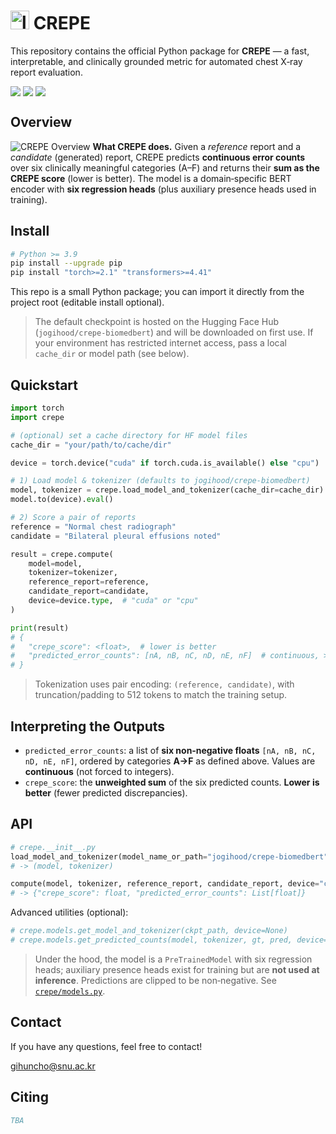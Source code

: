 <h1><img src="https://gihuncho.github.io/crepe/static/images/favicon.ico" alt="logo" style="height:30px"> CREPE</h1>

This repository contains the official Python package for **CREPE** — a fast, interpretable, and clinically grounded metric for automated chest X‑ray report evaluation.

<div style='display:flex; gap: 0.25rem; '>
<a href='https://gihuncho.github.io/crepe/'><img src='https://img.shields.io/badge/Project-URL-magenta'></a>
<a href='https://huggingface.co/gihuncho/crepe-biomedbert'><img src='https://img.shields.io/badge/Model-HuggingFace-yellow'></a>
<a href='https://gihuncho.github.io/crepe/static/pdfs/EMNLP2025_CREPE.pdf'><img src='https://img.shields.io/badge/Paper-PDF-blue'></a>
</div>

## Overview

![CREPE Overview](https://gihuncho.github.io/crepe/static/images/overview_new.png)
**What CREPE does.** Given a *reference* report and a *candidate* (generated) report, CREPE predicts **continuous error counts** over six clinically meaningful categories (A–F) and returns their **sum as the CREPE score** (lower is better). The model is a domain‑specific BERT encoder with **six regression heads** (plus auxiliary presence heads used in training).



## Install

```bash
# Python >= 3.9
pip install --upgrade pip
pip install "torch>=2.1" "transformers>=4.41"
````

This repo is a small Python package; you can import it directly from the project root (editable install optional).

> The default checkpoint is hosted on the Hugging Face Hub (`jogihood/crepe-biomedbert`) and will be downloaded on first use. If your environment has restricted internet access, pass a local `cache_dir` or model path (see below).



## Quickstart

```python
import torch
import crepe

# (optional) set a cache directory for HF model files
cache_dir = "your/path/to/cache/dir"

device = torch.device("cuda" if torch.cuda.is_available() else "cpu")

# 1) Load model & tokenizer (defaults to jogihood/crepe-biomedbert)
model, tokenizer = crepe.load_model_and_tokenizer(cache_dir=cache_dir)
model.to(device).eval()

# 2) Score a pair of reports
reference = "Normal chest radiograph"
candidate = "Bilateral pleural effusions noted"

result = crepe.compute(
    model=model,
    tokenizer=tokenizer,
    reference_report=reference,
    candidate_report=candidate,
    device=device.type,  # "cuda" or "cpu"
)

print(result)
# {
#   "crepe_score": <float>,  # lower is better
#   "predicted_error_counts": [nA, nB, nC, nD, nE, nF]  # continuous, >= 0
# }
```

> Tokenization uses pair encoding: `(reference, candidate)`, with truncation/padding to 512 tokens to match the training setup. 



## Interpreting the Outputs

* `predicted_error_counts`: a list of **six non‑negative floats** `[nA, nB, nC, nD, nE, nF]`, ordered by categories **A→F** as defined above. Values are **continuous** (not forced to integers).
* `crepe_score`: the **unweighted sum** of the six predicted counts. **Lower is better** (fewer predicted discrepancies). 



## API

```python
# crepe.__init__.py
load_model_and_tokenizer(model_name_or_path="jogihood/crepe-biomedbert", cache_dir=None)
# -> (model, tokenizer)

compute(model, tokenizer, reference_report, candidate_report, device="cpu")
# -> {"crepe_score": float, "predicted_error_counts": List[float]}
```

Advanced utilities (optional):

```python
# crepe.models.get_model_and_tokenizer(ckpt_path, device=None)
# crepe.models.get_predicted_counts(model, tokenizer, gt, pred, device=None)
```

> Under the hood, the model is a `PreTrainedModel` with six regression heads; auxiliary presence heads exist for training but are **not used at inference**. Predictions are clipped to be non‑negative. See [`crepe/models.py`](./crepe/models.py).


## Contact

If you have any questions, feel free to contact!

gihuncho@snu.ac.kr


## Citing


```bibtex
TBA
```
